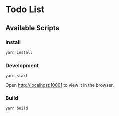# Todo List

## Available Scripts

### Install

```shellscript
yarn install
```

### Development

```shellscript
yarn start
```

Open [http://localhost:10001](http://localhost:10001) to view it in the browser.

### Build

```shellscript
yarn build
```